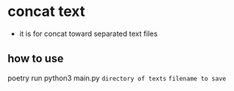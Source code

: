 # concat text
- it is for concat toward separated text files

## how to use
poetry run python3 main.py `directory of texts` `filename to save`
